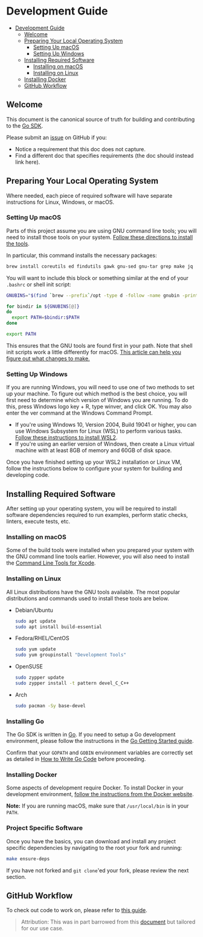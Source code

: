 # Development Guide

- [Development Guide](#development-guide)
  - [Welcome](#welcome)
  - [Preparing Your Local Operating System](#preparing-your-local-operating-system)
    - [Setting Up macOS](#setting-up-macos)
    - [Setting Up Windows](#setting-up-windows)
  - [Installing Required Software](#installing-required-software)
    - [Installing on macOS](#installing-on-macos)
    - [Installing on Linux](#installing-on-linux)
  - [Installing Docker](#installing-docker)
  - [GitHub Workflow](#github-workflow)

## Welcome

This document is the canonical source of truth for building and contributing to the [Go SDK][project].

Please submit an [issue] on GitHub if you:

- Notice a requirement that this doc does not capture.
- Find a different doc that specifies requirements (the doc should instead link here).

## Preparing Your Local Operating System

Where needed, each piece of required software will have separate instructions for Linux, Windows, or macOS.

### Setting Up macOS

Parts of this project assume you are using GNU command line tools; you will need to install those tools on your system. [Follow these directions to install the tools](https://ryanparman.com/posts/2019/using-gnu-command-line-tools-in-macos-instead-of-freebsd-tools/).

In particular, this command installs the necessary packages:

```bash
brew install coreutils ed findutils gawk gnu-sed gnu-tar grep make jq
```

You will want to include this block or something similar at the end of your `.bashrc` or shell init script:

```bash
GNUBINS="$(find `brew --prefix`/opt -type d -follow -name gnubin -print)"

for bindir in ${GNUBINS[@]}
do
  export PATH=$bindir:$PATH
done

export PATH
```

This ensures that the GNU tools are found first in your path. Note that shell init scripts work a little differently for macOS. [This article can help you figure out what changes to make.](https://scriptingosx.com/2017/04/about-bash_profile-and-bashrc-on-macos/)

### Setting Up Windows

If you are running Windows, you will need to use one of two methods to set up your machine. To figure out which method is the best choice, you will first need to determine which version of Windows you are running. To do this, press Windows logo key + R, type winver, and click OK. You may also enter the ver command at the Windows Command Prompt.

- If you're using Windows 10, Version 2004, Build 19041 or higher, you can use Windows Subsystem for Linux (WSL) to perform various tasks. [Follow these instructions to install WSL2](https://docs.microsoft.com/en-us/windows/wsl/install-win10).
- If you're using an earlier version of Windows, then create a Linux virtual machine with at least 8GB of memory and 60GB of disk space.

Once you have finished setting up your WSL2 installation or Linux VM, follow the instructions below to configure your system for building and developing code.

## Installing Required Software

After setting up your operating system, you will be required to install software dependencies required to run examples, perform static checks, linters, execute tests, etc.

### Installing on macOS

Some of the build tools were installed when you prepared your system with the GNU command line tools earlier. However, you will also need to install the [Command Line Tools for Xcode](https://developer.apple.com/library/archive/technotes/tn2339/_index.html).

### Installing on Linux

All Linux distributions have the GNU tools available. The most popular distributions and commands used to install these tools are below.

- Debian/Ubuntu

  ```bash
  sudo apt update
  sudo apt install build-essential
  ```

- Fedora/RHEL/CentOS

  ```bash
  sudo yum update
  sudo yum groupinstall "Development Tools"
  ```

- OpenSUSE

  ```bash
  sudo zypper update
  sudo zypper install -t pattern devel_C_C++
  ```

- Arch

  ```bash
  sudo pacman -Sy base-devel
  ```

### Installing Go

The Go SDK is written in [Go](http://golang.org). If you need to setup a Go development environment, please follow the instructions in the [Go Getting Started guide](https://golang.org/doc/install).

Confirm that your `GOPATH` and `GOBIN` environment variables are correctly set as detailed in [How to Write Go Code](https://golang.org/doc/code.html) before proceeding.

### Installing Docker

Some aspects of development require Docker. To install Docker in your development environment, [follow the instructions from the Docker website](https://docs.docker.com/get-docker/).

**Note:** If you are running macOS, make sure that `/usr/local/bin` is in your `PATH`.

### Project Specific Software

Once you have the basics, you can download and install any project specific dependencies by navigating to the root your fork and running:

```bash
make ensure-deps
```

If you have not forked and `git clone`'ed your fork, please review the next section.

## GitHub Workflow

To check out code to work on, please refer to [this guide][github_workflow].

> Attribution: This was in part barrowed from this [document](https://github.com/kubernetes/community/blob/master/contributors/devel/development.md) but tailored for our use case.

[project]: https://github.com/deepgram-starters/example-starter-plugin
[issue]: https://github.com/deepgram-starters/example-starter-plugin/issues
[github_workflow]: https://github.com/deepgram-starters/example-starter-plugin/.github/GITHUB_WORKFLOW.md
